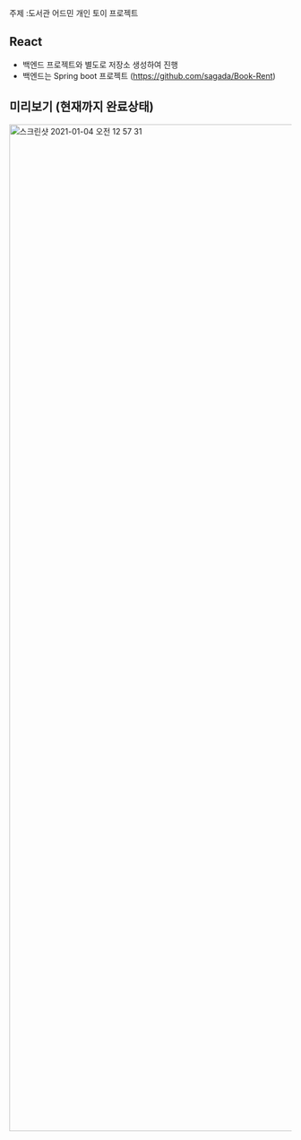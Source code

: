 주제 :도서관 어드민 개인 토이 프로젝트

## React

- 백엔드 프로젝트와 별도로 저장소 생성하여 진행 
- 백엔드는 Spring boot 프로젝트 (https://github.com/sagada/Book-Rent)


## 미리보기 (현재까지 완료상태)
<img width="1796" alt="스크린샷 2021-01-04 오전 12 57 31" src="https://user-images.githubusercontent.com/59609682/103483063-071e0b80-4e28-11eb-98a2-8729975397be.png">
